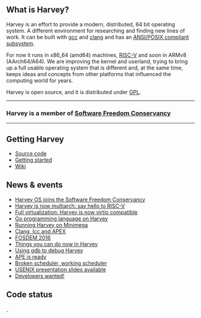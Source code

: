 
## What is Harvey?

Harvey is an effort to provide a modern, distributed, 64 bit operating system. A different environment for researching and finding new lines of work. It can be built with <a href="https://gcc.gnu.org/">gcc</a> and <a href="http://clang.llvm.org/">clang</a> and has an [ANSI/POSIX compliant subsystem](https://github.com/Harvey-OS/apex/wiki).

For now it runs in x86_64 (amd64) machines, [RISC-V](https://riscv.org/) and soon in ARMv8 (AArch64/A64). We are improving the kernel and userland, trying to bring up a full usable operating system that is different and, at the same time, keeps ideas and concepts from other platforms that influenced the computing world for years.

Harvey is open source, and it is distributed under [GPL](http://www.gnu.org/licenses/old-licenses/gpl-2.0.en.html).

-----
### Harvey is a member of [Software Freedom Conservancy](https://github.com/Harvey-OS/harvey/wiki/Conservancy)
-----

## Getting Harvey

- [Source code](https://github.com/Harvey-OS/harvey)
- [Getting started](https://github.com/Harvey-OS/harvey/wiki/Getting-Started)
- [Wiki](https://github.com/Harvey-OS/harvey/wiki)


## News & events

* [Harvey OS joins the Software Freedom Conservancy](news#Harvey-joins-conservancy)
* [Harvey is now multiarch: say hello to RISC-V](news#Harvey-is-now-multiarch)
* [Full virtualization: Harvey is now virtio compatible](news#full-virtualization)
* [Go programming language on Harvey](news#go-programming-language-on-harvey)
* [Running Harvey on Minimega](news#running-harvey-with-minimega)
* [Clang, Icc and APEX](news#clang-intel-c-compiler-and-apex)
* [FOSDEM 2016](news#harvey-at-FOSDEM-2016)
* [Things you can do now in Harvey](news#things-you-can-do-now-in-harvey)
* [Using gdb to debug Harvey](news#debugging-harvey-gdb)
* [APE is ready](news#ape-is-ready)
* [Broken scheduler, working scheduler](news#broken-scheduler)
* [USENIX presentation slides available](news#usenix-2015-materials)
* [Developers wanted!](news#developers-wanted)


<h2>Code status</h2>
<div class="lazy">
  <a href="https://travis-ci.org/Harvey-OS/harvey">
    <img alt="travis badge" src="data:image/png;base64,R0lGODlhAQABAAD/ACwAAAAAAQABAAACADs=" data-src="https://travis-ci.org/Harvey-OS/harvey.svg?branch=master">
  </a>
  <a href="https://scan.coverity.com/projects/5328">
    <img alt="coverity badge" src="data:image/png;base64,R0lGODlhAQABAAD/ACwAAAAAAQABAAACADs=" data-src="https://scan.coverity.com/projects/5328/badge.svg">
  </a>
</div>

